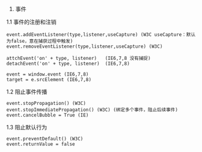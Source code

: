 
1. 事件

1.1 事件的注册和注销

    event.addEventListener(type,listener,useCapture) (W3C useCapture：默认为false，意在捕获过程中触发)
    event.removeEventListener(type,listener,useCapture) (W3C)
    
    attchEvent('on' + type, listener)   (IE6,7,8 没有捕捉)
    detachEvent('on' + type, listener)  (IE6,7,8)

    event = window.event (IE6,7,8)
    target = e.srcElement (IE6,7,8)

1.2 阻止事件传播

    event.stopPropagation() (W3C)
    event.stopImmediatePropagation() (W3C) (绑定多个事件，阻止后续事件)
    event.cancelBubble = True (IE)

1.3 阻止默认行为

    event.preventDefault() (W3C)
    event.returnValue = false

